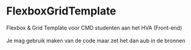 # FlexboxGridTemplate
Flexbox & Grid Template voor CMD studenten aan het HVA (Front-end)<br><br>
Je mag gebruik maken van de code maar zet het dan aub in de bronnen
